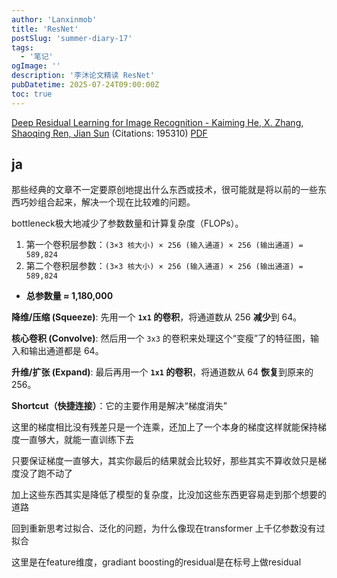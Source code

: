 ```yaml
---
author: 'Lanxinmob'
title: 'ResNet'
postSlug: 'summer-diary-17'
tags:
  - '笔记'
ogImage: ''
description: '李沐论文精读 ResNet'
pubDatetime: 2025-07-24T09:00:00Z
toc: true
---
```


[Deep Residual Learning for Image Recognition - Kaiming He, X. Zhang, Shaoqing Ren, Jian Sun](https://www.semanticscholar.org/paper/2c03df8b48bf3fa39054345bafabfeff15bfd11d) (Citations: 195310) [PDF](D:\poem\src\data\blog\download\1512.03385.pdf)

## ja

那些经典的文章不一定要原创地提出什么东西或技术，很可能就是将以前的一些东西巧妙组合起来，解决一个现在比较难的问题。

bottleneck极大地减少了参数数量和计算复杂度（FLOPs）。

1. 第一个卷积层参数：`(3×3 核大小) × 256 (输入通道) × 256 (输出通道) = 589,824`
2. 第二个卷积层参数：`(3×3 核大小) × 256 (输入通道) × 256 (输出通道) = 589,824`

- **总参数量 ≈ 1,180,000**

**降维/压缩 (Squeeze)**: 先用一个 **`1x1` 的卷积**，将通道数从 256 **减少**到 64。

**核心卷积 (Convolve)**: 然后用一个 `3x3` 的卷积来处理这个“变瘦”了的特征图，输入和输出通道都是 64。

**升维/扩张 (Expand)**: 最后再用一个 **`1x1` 的卷积**，将通道数从 64 **恢复**到原来的 256。

**Shortcut（快捷连接）**：它的主要作用是解决“梯度消失”

这里的梯度相比没有残差只是一个连乘，还加上了一个本身的梯度这样就能保持梯度一直够大，就能一直训练下去

只要保证梯度一直够大，其实你最后的结果就会比较好，那些其实不算收敛只是梯度没了跑不动了

加上这些东西其实是降低了模型的复杂度，比没加这些东西更容易走到那个想要的道路

回到重新思考过拟合、泛化的问题，为什么像现在transformer 上千亿参数没有过拟合

这里是在feature维度，gradiant boosting的residual是在标号上做residual

